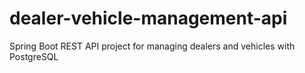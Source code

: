 # dealer-vehicle-management-api
Spring Boot REST API project for managing dealers and vehicles with PostgreSQL
